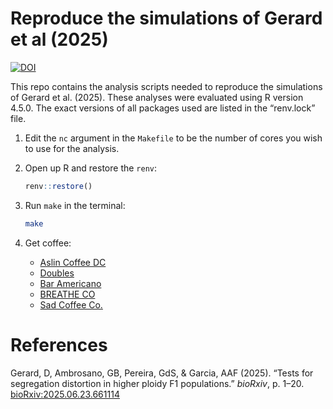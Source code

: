 
<!-- README.md is generated from README.Rmd. Please edit that file -->

# Reproduce the simulations of Gerard et al (2025)

<!-- badges: start -->

[![DOI](https://zenodo.org/badge/DOI/10.5281/zenodo.15784734.svg)](https://doi.org/10.5281/zenodo.15784734)
<!-- badges: end -->

This repo contains the analysis scripts needed to reproduce the
simulations of Gerard et al. (2025). These analyses were evaluated using
R version 4.5.0. The exact versions of all packages used are listed in
the “renv.lock” file.

1.  Edit the `nc` argument in the `Makefile` to be the number of cores
    you wish to use for the analysis.

2.  Open up R and restore the `renv`:

    ``` r
    renv::restore()
    ```

3.  Run `make` in the terminal:

    ``` bash
    make
    ```

4.  Get coffee:

    - [Aslin Coffee DC](https://maps.app.goo.gl/n8vVbjkwwrC9fiyy5)
    - [Doubles](https://maps.app.goo.gl/CXNaN1HpgVxZDk9h6)
    - [Bar Americano](https://maps.app.goo.gl/U6XJmTazJssadUS4A)
    - [BREATHE CO](https://maps.app.goo.gl/CpVTvioWjSbm8zWx5)
    - [Sad Coffee Co.](https://maps.app.goo.gl/KYKTVSi57dWizNTQA)

# References

Gerard, D, Ambrosano, GB, Pereira, GdS, & Garcia, AAF (2025). “Tests for
segregation distortion in higher ploidy F1 populations.” *bioRxiv*,
p. 1–20.
[bioRxiv:2025.06.23.661114](https://doi.org/10.1101/2025.06.23.661114)
